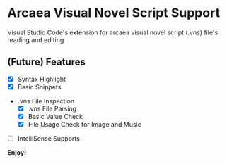 # Arcaea Visual Novel Script Support

Visual Studio Code's extension for arcaea visual novel script (.vns) file's reading and editing

## (Future) Features

- [x] Syntax Highlight
- [x] Basic Snippets
- .vns File Inspection
  - [x] .vns File Parsing
  - [x] Basic Value Check
  - [x] File Usage Check for Image and Music
- [ ] IntelliSense Supports

**Enjoy!**
